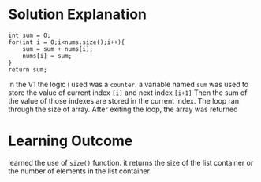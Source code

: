 # Solution Explanation

```
int sum = 0;
for(int i = 0;i<nums.size();i++){
    sum = sum + nums[i];
    nums[i] = sum;
}
return sum;
```

in the V1 the logic i used was a `counter`.
a variable named `sum` was used to store the value of current index  `[i]` and next index `[i+1]` 
Then the sum of the value of those indexes are stored in the current index.
The loop ran through the size of array. After exiting the loop, the array was returned 



# Learning Outcome

learned the use of `size()` function.
it returns the size of the list container or the number of elements in the list container

